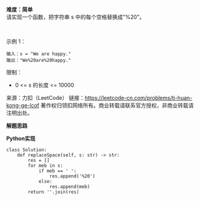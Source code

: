 **难度：简单**     
请实现一个函数，把字符串 s 中的每个空格替换成"%20"。

 

示例 1：
```
输入：s = "We are happy."
输出："We%20are%20happy."
```

限制：

- 0 <= s 的长度 <= 10000

来源：力扣（LeetCode）
链接：https://leetcode-cn.com/problems/ti-huan-kong-ge-lcof
著作权归领扣网络所有。商业转载请联系官方授权，非商业转载请注明出处。       

**解题思路**      

**Python实现**     
```
class Solution:
    def replaceSpace(self, s: str) -> str:
        res = []
        for meb in s:
            if meb == ' ':
                res.append('%20')
            else:
                res.append(meb)
        return ''.join(res)
```